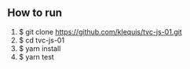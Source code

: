 ## How to run

1. $ git clone https://github.com/klequis/tvc-js-01.git
2. $ cd tvc-js-01
3. $ yarn install
4. $ yarn test

